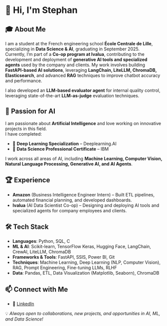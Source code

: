 # 👋 Hi, I'm Stephan  

## 🎓 About Me  
I am a student at the French engineering school **École Centrale de Lille**, specializing in **Data Science & AI**, graduating in September 2025.  
Currently, I’m part of a **Co-op program at Ivalua**, contributing to the development and deployment of **generative AI tools and specialized agents** used by the company and clients. My work involves building **FastAPI-based AI solutions**, leveraging **LangChain, LiteLLM, ChromaDB, Elasticsearch**, and advanced **RAG** techniques to improve chatbot accuracy and performance.  

I also developed an **LLM-based evaluator agent** for internal quality control, leveraging state-of-the-art **LLM-as-judge** evaluation techniques.

## 🚀 Passion for AI  
I am passionate about **Artificial Intelligence** and love working on innovative projects in this field.  
I have completed:  
- 📜 **Deep Learning Specialization** – Deeplearning.AI  
- 📜 **Data Science Professional Certificate** – IBM  

I work across all areas of AI, including **Machine Learning, Computer Vision, Natural Language Processing, Generative AI, and AI Agents**.  

## 🏆 Experience  
- **Amazon** (Business Intelligence Engineer Intern) – Built ETL pipelines, automated financial planning, and developed dashboards.  
- **Ivalua** (AI Data Scientist Co-op) – Designing and deploying AI tools and specialized agents for company employees and clients.

## 🛠 Tech Stack  
- **Languages**: Python, SQL, C  
- **ML & AI**: Scikit-learn, TensorFlow Keras, Hugging Face, LangChain, CrewAI, LiteLLM, ChromaDB  
- **Frameworks & Tools**: FastAPI, SSIS, Power BI, Git  
- **Techniques**: Machine Learning, Deep Learning (NLP, Computer Vision), RAG, Prompt Engineering, Fine-tuning LLMs, RLHF  
- **Data**: Pandas, ETL, Data Visualization (Matplotlib, Seaborn), ChromaDB  

## 📫 Connect with Me  
- 🔗 [LinkedIn](https://linkedin.com/in/stephan-puget-a703271b7)  

💡 *Always open to collaborations, new projects, and opportunities in AI, ML, and Data Science!*  
